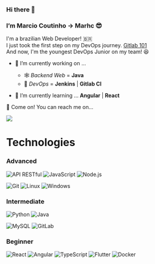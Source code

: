 ### Hi there 🎉

### I’m Marcio Coutinho -> Marhc 😎

I'm a brazilian Web Developer! 🇧🇷 <br/>
I just took the first step on my DevOps journey. [Gitlab 101](https://gitlab.edcast.com/verify_badge/mhLWkhsb?user_id=1266568&edCast)<br/>
And now, I'm the youngest DevOps Junior on my team! 😆 <br/>

- 🔭 I’m currently working on ... <br/>
    - 🕸️  _Backend Web_ = **Java** <br/>
    - 🧰  _DevOps_ = **Jenkins** | **Gitlab CI** <br/>

- 🌱 I’m currently learning ... **Angular** | **React**

🚀 Come on! You can reach me on...

<a href="https://www.linkedin.com/in/marhc/" alt="Linkedin"><img src="https://img.shields.io/badge/-Linkedin-0e76a8?style=flat-square&logo=Linkedin&logoColor=white&link=https://www.linkedin.com/in/marhc/" /></a>

# Technologies

### Advanced

![API RESTful](https://img.shields.io/badge/-API%20REST-yellow?style=for-the-badge)
![JavaScript](https://img.shields.io/badge/JavaScript-F7DF1E?style=for-the-badge&logo=javascript&logoColor=black)
![Node.js](https://img.shields.io/badge/Node.js-43853D?style=for-the-badge&logo=node-dot-js&logoColor=white)
<!-- VB -->
![Git](https://img.shields.io/badge/Git-F05032?style=for-the-badge&logo=git&logoColor=white)
![Linux](https://img.shields.io/badge/linux-606060?style=for-the-badge&logo=linux&logoColor=white)
![Windows](https://img.shields.io/badge/Windows-0078D6?style=for-the-badge&logo=windows&logoColor=ffffff)


### Intermediate

![Python](https://img.shields.io/badge/python%20-%2314354C.svg?&style=for-the-badge&logo=python&logoColor=white)
![Java](https://img.shields.io/badge/Java-ED8B00?style=for-the-badge&logo=java&logoColor=white)
<!-- ![C#]() -->
![MySQL](https://img.shields.io/badge/MySQL-4479a1?style=for-the-badge&logo=mysql&logoColor=black)
![GitLab](https://img.shields.io/badge/-GitLab-FCA121?style=for-the-badge&logo=gitlab)

### Beginner 

![React](https://img.shields.io/badge/React-20232A?style=for-the-badge&logo=react&logoColor=61DAFB)
![Angular](https://img.shields.io/badge/Angular-DD0031?style=for-the-badge&logo=angular&logoColor=white)
![TypeScript](https://img.shields.io/badge/TypeScript-007ACC?style=for-the-badge&logo=typescript&logoColor=white)
![Flutter](https://img.shields.io/badge/flutter-000000?style=for-the-badge&logo=flutter&logoColor=white)
![Docker](https://img.shields.io/badge/docker-%232496ED.svg?style=for-the-badge&logo=docker&logoColor=white)
